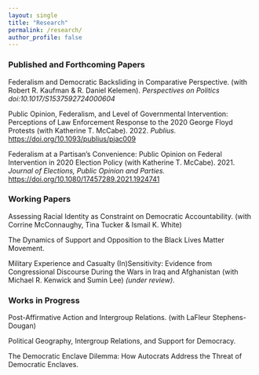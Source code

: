 ```yaml
---
layout: single
title: "Research"
permalink: /research/
author_profile: false
---
```


### Published and Forthcoming Papers

Federalism and Democratic Backsliding in Comparative Perspective. (with Robert R. Kaufman & R. Daniel  Kelemen). <i>Perspectives on Politics</i> <i> <a style="text-decoration:none" href="doi:10.1017/S1537592724000604" target = "blank_"> doi:10.1017/S1537592724000604</a> </i>

Public Opinion, Federalism, and Level of Governmental Intervention: Perceptions of Law Enforcement Response to the 2020 George Floyd Protests (with Katherine T. McCabe). 2022. <i> Publius. </i> https://doi.org/10.1093/publius/pjac009

Federalism at a Partisan’s Convenience: Public Opinion on Federal Intervention in 2020 Election Policy (with Katherine T. McCabe). 2021. <i> Journal of Elections, Public Opinion and Parties. </i> https://doi.org/10.1080/17457289.2021.1924741

### Working Papers

Assessing Racial Identity as Constraint on Democratic Accountability. (with Corrine McConnaughy, Tina Tucker & Ismail K. White)

The Dynamics of Support and Opposition to the Black Lives Matter Movement.

Military Experience and Casualty (In)Sensitivity: Evidence from Congressional Discourse During the Wars in Iraq and Afghanistan (with Michael R. Kenwick and Sumin Lee) <i>(under review)</i>. 

### Works in Progress 

Post-Affirmative Action and Intergroup Relations. (with LaFleur Stephens-Dougan)

Political Geography, Intergroup Relations, and Support for Democracy.

The Democratic Enclave Dilemma: How Autocrats Address the Threat of Democratic Enclaves.

